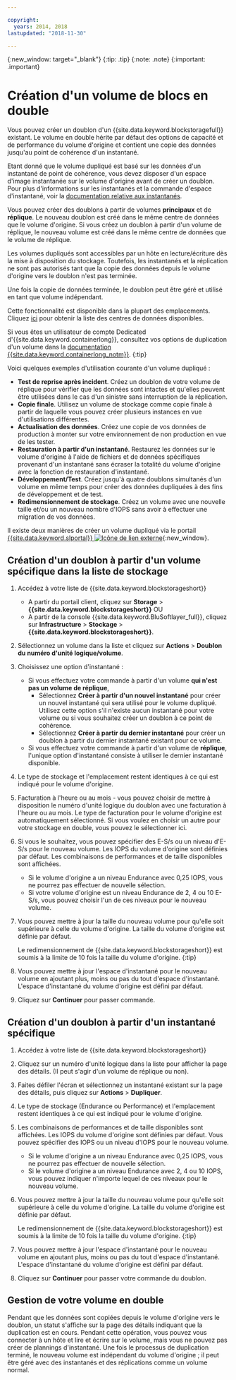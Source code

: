 ```yaml
---

copyright:
  years: 2014, 2018
lastupdated: "2018-11-30"

---
```

{:new_window: target="_blank"}
{:tip: .tip}
{:note: .note}
{:important: .important}

# Création d'un volume de blocs en double

Vous pouvez créer un doublon d'un {{site.data.keyword.blockstoragefull}} existant. Le volume en double hérite par défaut des options de capacité et de performance du volume d'origine et contient une copie des données jusqu'au point de cohérence d'un instantané.   

Etant donné que le volume dupliqué est basé sur les données d'un instantané de point de cohérence, vous devez disposer d'un espace d'image instantanée sur le volume d'origine avant de créer un doublon. Pour plus d'informations sur les instantanés et la commande d'espace d'instantané, voir la [documentation relative aux instantanés](snapshots.html).  

Vous pouvez créer des doublons à partir de volumes **principaux** et de **réplique**. Le nouveau doublon est créé dans le même centre de données que le volume d'origine. Si vous créez un doublon à partir d'un volume de réplique, le nouveau volume est créé dans le même centre de données que le volume de réplique.

Les volumes dupliqués sont accessibles par un hôte en lecture/écriture dès la mise à disposition du stockage. Toutefois, les instantanés et la réplication ne sont pas autorisés tant que la copie des données depuis le volume d'origine vers le doublon n'est pas terminée.

Une fois la copie de données terminée, le doublon peut être géré et utilisé en tant que volume indépendant.

Cette fonctionnalité est disponible dans la plupart des emplacements. Cliquez [ici](new-ibm-block-and-file-storage-location-and-features.html) pour obtenir la liste des centres de données disponibles.

Si vous êtes un utilisateur de compte Dedicated d'{{site.data.keyword.containerlong}}, consultez vos options de duplication d'un volume dans la [documentation {{site.data.keyword.containerlong_notm}}](/docs/containers/cs_storage_file.html#backup_restore).
{:tip}

Voici quelques exemples d'utilisation courante d'un volume dupliqué :
- **Test de reprise après incident**. Créez un doublon de votre volume de réplique pour vérifier que les données sont intactes et qu'elles peuvent être utilisées dans le cas d'un sinistre sans interruption de la réplication.
- **Copie finale**. Utilisez un volume de stockage comme copie finale à partir de laquelle vous pouvez créer plusieurs instances en vue d'utilisations différentes.
- **Actualisation des données**. Créez une copie de vos données de production à monter sur votre environnement de non production en vue de les tester.
- **Restauration à partir d'un instantané**. Restaurez les données sur le volume d'origine à l'aide de fichiers et de données spécifiques provenant d'un instantané sans écraser la totalité du volume d'origine avec la fonction de restauration d'instantané.
- **Développement/Test**. Créez jusqu'à quatre doublons simultanés d'un volume en même temps pour créer des données dupliquées à des fins de développement et de test.
- **Redimensionnement de stockage**. Créez un volume avec une nouvelle taille et/ou un nouveau nombre d'IOPS sans avoir à effectuer une migration de vos données.  

Il existe deux manières de créer un volume dupliqué via le portail [{{site.data.keyword.slportal}} ![Icône de lien externe](../../icons/launch-glyph.svg "Icône de lien externe")](https://control.softlayer.com/){:new_window}.


## Création d'un doublon à partir d'un volume spécifique dans la liste de stockage

1. Accédez à votre liste de {{site.data.keyword.blockstorageshort}}
    - A partir du portail client, cliquez sur **Storage** > **{{site.data.keyword.blockstorageshort}}** OU
    - A partir de la console {{site.data.keyword.BluSoftlayer_full}}, cliquez sur **Infrastructure** > **Stockage** > **{{site.data.keyword.blockstorageshort}}**.
2. Sélectionnez un volume dans la liste et cliquez sur **Actions** > **Doublon du numéro d'unité logique/volume**.
3. Choisissez une option d'instantané :
    - Si vous effectuez votre commande à partir d'un volume **qui n'est pas un volume de réplique**,
      - Sélectionnez **Créer à partir d'un nouvel instantané** pour créer un nouvel instantané qui sera utilisé pour le volume dupliqué. Utilisez cette option s'il n'existe aucun instantané pour votre volume ou si vous souhaitez créer un doublon à ce point de cohérence.<br/>
      - Sélectionnez **Créer à partir du dernier instantané** pour créer un doublon à partir du dernier instantané existant pour ce volume.
    - Si vous effectuez votre commande à partir d'un volume de **réplique**, l'unique option d'instantané consiste à utiliser le dernier instantané disponible.
4. Le type de stockage et l'emplacement restent identiques à ce qui est indiqué pour le volume d'origine.
5. Facturation à l'heure ou au mois - vous pouvez choisir de mettre à disposition le numéro d'unité logique du doublon avec une facturation à l'heure ou au mois. Le type de facturation pour le volume d'origine est automatiquement sélectionné. Si vous voulez en choisir un autre pour votre stockage en double, vous pouvez le sélectionner ici.
5. Si vous le souhaitez, vous pouvez spécifier des E-S/s ou un niveau d'E-S/s pour le nouveau volume. Les IOPS du volume d'origine sont définies par défaut. Les combinaisons de performances et de taille disponibles sont affichées.
    - Si le volume d'origine a un niveau Endurance avec 0,25 IOPS, vous ne pourrez pas effectuer de nouvelle sélection.
    - Si votre volume d'origine est un niveau Endurance de 2, 4 ou 10 E-S/s, vous pouvez choisir l'un de ces niveaux pour le nouveau volume.
6. Vous pouvez mettre à jour la taille du nouveau volume pour qu'elle soit supérieure à celle du volume d'origine. La taille du volume d'origine est définie par défaut.

   Le redimensionnement de {{site.data.keyword.blockstorageshort}} est soumis à la limite de 10 fois la taille du volume d'origine.
   {:tip}
7. Vous pouvez mettre à jour l'espace d'instantané pour le nouveau volume en ajoutant plus, moins ou pas du tout d'espace d'instantané. L'espace d'instantané du volume d'origine est défini par défaut.
8. Cliquez sur **Continuer** pour passer commande.



## Création d'un doublon à partir d'un instantané spécifique

1. Accédez à votre liste de {{site.data.keyword.blockstorageshort}}
2. Cliquez sur un numéro d'unité logique dans la liste pour afficher la page des détails. (Il peut s'agir d'un volume de réplique ou non).
3. Faites défiler l'écran et sélectionnez un instantané existant sur la page des détails, puis cliquez sur **Actions** > **Dupliquer**.   
4. Le type de stockage (Endurance ou Performance) et l'emplacement restent identiques à ce qui est indiqué pour le volume d'origine.
5. Les combinaisons de performances et de taille disponibles sont affichées. Les IOPS du volume d'origine sont définies par défaut. Vous pouvez spécifier des IOPS ou un niveau d'IOPS pour le nouveau volume.
    - Si le volume d'origine a un niveau Endurance avec 0,25 IOPS, vous ne pourrez pas effectuer de nouvelle sélection.
    - Si le volume d'origine a un niveau Endurance avec 2, 4 ou 10 IOPS, vous pouvez indiquer n'importe lequel de ces niveaux pour le nouveau volume.
6. Vous pouvez mettre à jour la taille du nouveau volume pour qu'elle soit supérieure à celle du volume d'origine. La taille du volume d'origine est définie par défaut.

   Le redimensionnement de {{site.data.keyword.blockstorageshort}} est soumis à la limite de 10 fois la taille du volume d'origine.
   {:tip}
7. Vous pouvez mettre à jour l'espace d'instantané pour le nouveau volume en ajoutant plus, moins ou pas du tout d'espace d'instantané. L'espace d'instantané du volume d'origine est défini par défaut.
8. Cliquez sur **Continuer** pour passer votre commande du doublon.


## Gestion de votre volume en double

Pendant que les données sont copiées depuis le volume d'origine vers le doublon, un statut s'affiche sur la page des détails indiquant que la duplication est en cours. Pendant cette opération, vous pouvez vous connecter à un hôte et lire et écrire sur le volume, mais vous ne pouvez pas créer de plannings d'instantané. Une fois le processus de duplication terminé, le nouveau volume est indépendant du volume d'origine ; il peut être géré avec des instantanés et des réplications comme un volume normal.

